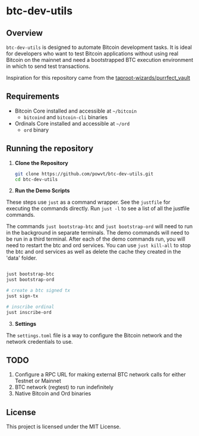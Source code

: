 # btc-dev-utils

## Overview

`btc-dev-utils` is designed to automate Bitcoin development tasks. It is ideal for developers who want to test Bitcoin applications without using real Bitcoin on the mainnet and need a bootstrapped BTC execution environment in which to send test transactions.

Inspiration for this repository came from the [taproot-wizards/purrfect_vault](https://github.com/taproot-wizards/purrfect_vault)

## Requirements

- Bitcoin Core installed and accessible at `~/bitcoin`
   - `bitcoind` and `bitcoin-cli` binaries
- Ordinals Core installed and accessible at `~/ord`
   - `ord` binary

## Running the repository

1. **Clone the Repository**

   ```sh
   git clone https://github.com/powvt/btc-dev-utils.git
   cd btc-dev-utils
   ```

2. **Run the Demo Scripts**

These steps use `just` as a command wrapper. See the `justfile` for executing the commands directly. Run `just -l` to see a list of all the justfile commands.

The commands `just bootstrap-btc` and `just bootstrap-ord` will need to run in the background in separate terminals. The demo commands will need to be run in a third terminal. After each of the demo commands run, you will need to restart the btc and ord services. You can use `just kill-all` to stop the btc and ord services as well as delete the cache they created in the 'data' folder.

   ```sh

   just bootstrap-btc
   just bootstrap-ord
   
   # create a btc signed tx
   just sign-tx

   # inscribe ordinal
   just inscribe-ord
   ```

3. **Settings**

The `settings.toml` file is a way to configure the Bitcoin network and the network credentials to use.

## TODO

1. Configure a RPC URL for making external BTC network calls for either Testnet or Mainnet
2. BTC network (regtest) to run indefinitely
3. Native Bitcoin and Ord binaries

## License

This project is licensed under the MIT License.
